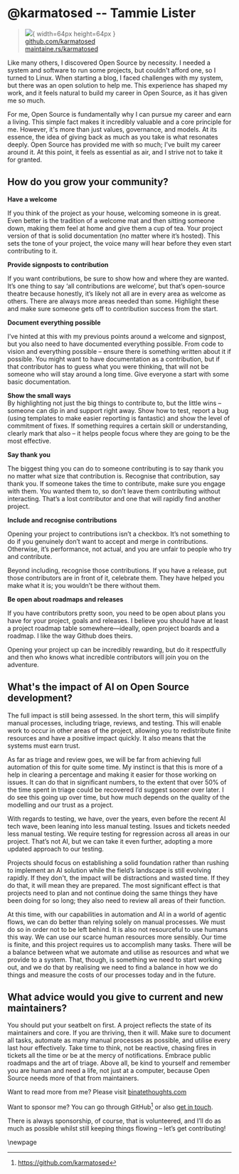 # @karmatosed -- Tammie Lister

> ![](https://github.com/karmatosed.png){ width=64px height=64px }  
> [github.com/karmatosed](https://github.com/karmatosed)  
> [maintaine.rs/karmatosed](https://maintaine.rs/karmatosed)

Like many others, I discovered Open Source by necessity. I needed a system and software to run some projects, but couldn't afford one, so I turned to Linux. When starting a blog, I faced challenges with my system, but there was an open solution to help me. This experience has shaped my work, and it feels natural to build my career in Open Source, as it has given me so much.

For me, Open Source is fundamentally why I can pursue my career and earn a living. This simple fact makes it incredibly valuable and a core principle for me. However, it's more than just values, governance, and models. At its essence, the idea of giving back as much as you take is what resonates deeply. Open Source has provided me with so much; I've built my career around it. At this point, it feels as essential as air, and I strive not to take it for granted.

## How do you grow your community?

**Have a welcome**

If you think of the project as your house, welcoming someone in is great. Even better is the tradition of a welcome mat and then sitting someone down, making them feel at home and give them a cup of tea. Your project version of that is solid documentation (no matter where it’s hosted). This sets the tone of your project, the voice many will hear before they even start contributing to it.

**Provide signposts to contribution**

If you want contributions, be sure to show how and where they are wanted. It’s one thing to say ‘all contributions are welcome’, but that’s open-source theatre because honestly, it’s likely not all are in every area as welcome as others. There are always more areas needed than some. Highlight these and make sure someone gets off to contribution success from the start.

**Document everything possible**

I’ve hinted at this with my previous points around a welcome and signpost, but you also need to have documented everything possible. From code to vision and everything possible – ensure there is something written about it if possible. You might want to have documentation as a contribution, but if that contributor has to guess what you were thinking, that will not be someone who will stay around a long time. Give everyone a start with some basic documentation.

**Show the small ways**  
By highlighting not just the big things to contribute to, but the little wins – someone can dip in and support right away. Show how to test, report a bug (using templates to make easier reporting is fantastic) and show the level of commitment of fixes. If something requires a certain skill or understanding, clearly mark that also – it helps people focus where they are going to be the most effective.

**Say thank you**

The biggest thing you can do to someone contributing is to say thank you no matter what size that contribution is. Recognise that contribution, say thank you. If someone takes the time to contribute, make sure you engage with them. You wanted them to, so don’t leave them contributing without interacting. That’s a lost contributor and one that will rapidly find another project.

**Include and recognise contributions**

Opening your project to contributions isn’t a checkbox. It’s not something to do if you genuinely don’t want to accept and merge in contributions. Otherwise, it’s performance, not actual, and you are unfair to people who try and contribute.

Beyond including, recognise those contributions. If you have a release, put those contributors are in front of it, celebrate them. They have helped you make what it is; you wouldn’t be there without them.

**Be open about roadmaps and releases**

If you have contributors pretty soon, you need to be open about plans you have for your project, goals and releases. I believe you should have at least a project roadmap table somewhere—ideally, open project boards and a roadmap. I like the way Github does theirs.

Opening your project up can be incredibly rewarding, but do it respectfully and then who knows what incredible contributors will join you on the adventure.

## What's the impact of AI on Open Source development?

The full impact is still being assessed. In the short term, this will simplify manual processes, including triage, reviews, and testing. This will enable work to occur in other areas of the project, allowing you to redistribute finite resources and have a positive impact quickly. It also means that the systems must earn trust.

As far as triage and review goes, we will be far from achieving full automation of this for quite some time. My instinct is that this is more of a help in clearing a percentage and making it easier for those working on issues. It can do that in significant numbers, to the extent that over 50% of the time spent in triage could be recovered I’d suggest sooner over later. I do see this going up over time, but how much depends on the quality of the modelling and our trust as a project.

With regards to testing, we have, over the years, even before the recent AI tech wave, been leaning into less manual testing. Issues and tickets needed less manual testing. We require testing for regression across all areas in our project. That’s not AI, but we can take it even further, adopting a more updated approach to our testing.

Projects should focus on establishing a solid foundation rather than rushing to implement an AI solution while the field’s landscape is still evolving rapidly. If they don't, the impact will be distractions and wasted time. If they do that, it will mean they are prepared. The most significant effect is that projects need to plan and not continue doing the same things they have been doing for so long; they also need to review all areas of their function.

At this time, with our capabilities in automation and AI in a world of agentic flows, we can do better than relying solely on manual processes. We must do so in order not to be left behind. It is also not resourceful to use humans this way. We can use our scarce human resources more sensibly. Our time is finite, and this project requires us to accomplish many tasks. There will be a balance between what we automate and utilise as resources and what we provide to a system. That, though, is something we need to start working out, and we do that by realising we need to find a balance in how we do things and measure the costs of our processes today and in the future.

## What advice would you give to current and new maintainers?

You should put your seatbelt on first. A project reflects the state of its maintainers and core. If you are thriving, then it will. Make sure to document all tasks, automate as many manual processes as possible, and utilise every last hour effectively. Take time to think, not be reactive, chasing fires in tickets all the time or be at the mercy of notifications. Embrace public roadmaps and the art of triage. Above all, be kind to yourself and remember you are human and need a life, not just at a computer, because Open Source needs more of that from maintainers.

Want to read more from me? Please visit [binatethoughts.com](http://binatethoughts.com)

Want to sponsor me? You can go through GitHub[^290] or also [get in touch](mailto:hello@tammielister.com).

There is always sponsorship, of course, that is volunteered, and I’ll do as much as possible whilst still keeping things flowing – let’s get contributing\!

\newpage


[^290]: https://github.com/karmatosed
